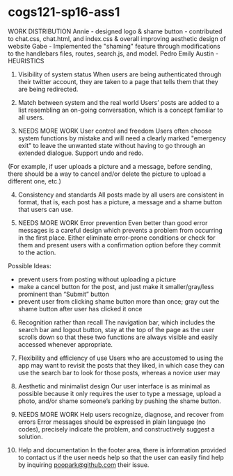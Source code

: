 # cogs121-sp16-ass1

WORK DISTRIBUTION
	Annie 
	- designed logo & shame button
	- contributed to chat.css, chat.html, and index.css & overall improving aesthetic design of website 
	Gabe 
	- Implemented the "shaming" feature through modifications to the handlebars files, routes, search.js, and model. 
	Pedro
	Emily
	Austin
	- 
HEURISTICS
1. Visibility of system status
When users are being authenticated through their twitter account, they are taken to a page that tells them that they are being redirected. 

2. Match between system and the real world
Users’ posts are added to a list resembling an on-going conversation, which is a concept familiar to all users.

3. NEEDS MORE WORK User control and freedom
Users often choose system functions by mistake and will need a clearly marked "emergency exit" to leave the unwanted state without having to go through an extended dialogue. Support undo and redo.

(For example, if user uploads a picture and a message, before sending, there should be a way to cancel and/or delete the picture to upload a different one, etc.)

4. Consistency and standards
All posts made by all users are consistent in format, that is, each post has a picture, a message and a shame button that users can use.

5. NEEDS MORE WORK Error prevention
Even better than good error messages is a careful design which prevents a problem from occurring in the first place. Either eliminate error-prone conditions or check for them and present users with a confirmation option before they commit to the action.

Possible Ideas: 
- prevent users from posting without uploading a picture
- make a cancel button for the post, and just make it smaller/gray/less prominent than “Submit” button
- prevent user from clicking shame button more than once; gray out the shame button after user has clicked it once

6. Recognition rather than recall
The navigation bar, which includes the search bar and logout button, stay at the top of the page as the user scrolls down so that these two functions are always visible and easily accessed whenever appropriate. 

7. Flexibility and efficiency of use
Users who are accustomed to using the app may want to revisit the posts that they liked, in which case they can use the search bar to look for those posts, whereas a novice user may 

8. Aesthetic and minimalist design
Our user interface is as minimal as possible because it only requires the user to type a message, upload a photo, and/or shame someone’s parking by pushing the shame button. 

9. NEEDS MORE WORK Help users recognize, diagnose, and recover from errors
Error messages should be expressed in plain language (no codes), precisely indicate the problem, and constructively suggest a solution.

10. Help and documentation
In the footer area, there is information provided to contact us if the user needs help so that the user can easily find help by inquiring poopark@github.com their issue. 
